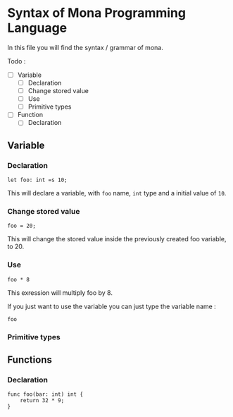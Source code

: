# Syntax of Mona Programming Language

In this file you will find the syntax / grammar of mona.

  Todo :
- [ ] Variable
  - [ ] Declaration
  - [ ] Change stored value
  - [ ] Use
  - [ ] Primitive types
- [ ] Function
  - [ ] Declaration

## Variable

### Declaration

```
let foo: int =s 10;
```
This will declare a variable, with `foo` name, `int` type and a initial value of `10`.

### Change stored value

``` 
foo = 20;
```
This will change the stored value inside the previously created foo variable, to 20.

### Use

```
foo * 8
```
This exression will multiply foo by 8.

If you just want to use the variable you can just type the variable name : 
```
foo
```

### Primitive types



## Functions

### Declaration

```
func foo(bar: int) int {
    return 32 * 9;
}
```

